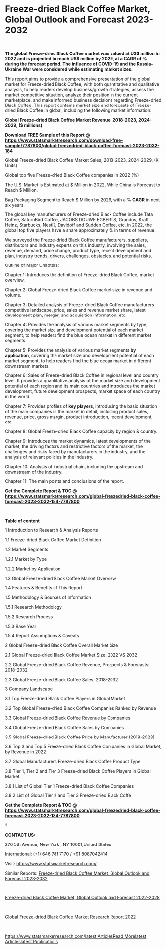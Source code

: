 <h1>Freeze-dried Black Coffee Market, Global Outlook and Forecast 2023-2032</h1><br/><p><strong>The global Freeze-dried Black Coffee market was valued at US$ million in 2022 and is projected to reach US$ million by 2029, at a <strong>CAGR</strong> of % during the forecast period. The influence of COVID-19 and the Russia-Ukraine War were considered while estimating market sizes.</strong></p>
 
 
 
 <p>This report aims to provide a comprehensive presentation of the global market for Freeze-dried Black Coffee, with both quantitative and qualitative analysis, to help readers develop business/growth strategies, assess the market competitive situation, analyze their position in the current marketplace, and make informed business decisions regarding Freeze-dried Black Coffee. This report contains market size and forecasts of Freeze-dried Black Coffee in global, including the following market information:</p>
 
 
 
 <p><strong>Global Freeze-dried Black Coffee Market Revenue, 2018-2023, 2024-2029, ($ millions)</strong></p>
 
 
 
 <p><strong>Download FREE Sample of this Report @ <a href="https://www.statsmarketresearch.com/download-free-sample/7787800/global-freezedried-black-coffee-forecast-2023-2032-184">https://www.statsmarketresearch.com/download-free-sample/7787800/global-freezedried-black-coffee-forecast-2023-2032-184</a></strong></p>
 
 
 
 <p>Global Freeze-dried Black Coffee Market Sales, 2018-2023, 2024-2029, (K Units)</p>
 
 
 
 <p>Global top five Freeze-dried Black Coffee companies in 2022 (%)</p>
 
 
 
 <p>The U.S. Market is Estimated at $ Million in 2022, While China is Forecast to Reach $ Million.</p>
 
 
 
 <p>Bag Packaging Segment to Reach $ Million by 2029, with a % <strong>CAGR</strong> in next six years.</p>
 
 
 
 <p>The global key manufacturers of Freeze-dried Black Coffee include Tata Coffee, SaturnBird Coffee, JACOBS DOUWE EGBERTS, Grandos, Kraft Heinz, Starbucks, Nestl?, Davidoff and Sudden Coffee, etc. in 2022, the global top five players have a share approximately % in terms of revenue.</p>
 
 
 
 <p>We surveyed the Freeze-dried Black Coffee manufacturers, suppliers, distributors and industry experts on this industry, involving the sales, revenue, demand, price change, product type, recent development and plan, industry trends, drivers, challenges, obstacles, and potential risks.</p>
 
 
 
 <p>Outline of Major Chapters:</p>
 
 
 
 <p>Chapter 1: Introduces the definition of Freeze-dried Black Coffee, market overview.</p>
 
 
 
 <p>Chapter 2: Global Freeze-dried Black Coffee market size in revenue and volume.</p>
 
 
 
 <p>Chapter 3: Detailed analysis of Freeze-dried Black Coffee manufacturers competitive landscape, price, sales and revenue market share, latest development plan, merger, and acquisition information, etc.</p>
 
 
 
 <p>Chapter 4: Provides the analysis of various market segments by type, covering the market size and development potential of each market segment, to help readers find the blue ocean market in different market segments.</p>
 
 
 
 <p>Chapter 5: Provides the analysis of various market segments <strong>by application</strong>, covering the market size and development potential of each market segment, to help readers find the blue ocean market in different downstream markets.</p>
 
 
 
 <p>Chapter 6: Sales of Freeze-dried Black Coffee in regional level and country level. It provides a quantitative analysis of the market size and development potential of each region and its main countries and introduces the market development, future development prospects, market space of each country in the world.</p>
 
 
 
 <p>Chapter 7: Provides profiles of <strong>key players</strong>, introducing the basic situation of the main companies in the market in detail, including product sales, revenue, price, gross margin, product introduction, recent development, etc.</p>
 
 
 
 <p>Chapter 8: Global Freeze-dried Black Coffee capacity by region & country.</p>
 
 
 
 <p>Chapter 9: Introduces the market dynamics, latest developments of the market, the driving factors and restrictive factors of the market, the challenges and risks faced by manufacturers in the industry, and the analysis of relevant policies in the industry.</p>
 
 
 
 <p>Chapter 10: Analysis of industrial chain, including the upstream and downstream of the industry.</p>
 
 
 
 <p>Chapter 11: The main points and conclusions of the report.</p>
 
 
 
 <div><b>Get the Complete Report & TOC @ <a href="https://www.statsmarketresearch.com/global-freezedried-black-coffee-forecast-2023-2032-184-7787800">https://www.statsmarketresearch.com/global-freezedried-black-coffee-forecast-2023-2032-184-7787800</a></b></div>
 
 
 
 <p><br />
 
 <b>Table of content</b></p>
 
 
 
 <p>1 Introduction to Research & Analysis Reports<br />
 
 1.1 Freeze-dried Black Coffee Market Definition<br />
 
 1.2 Market Segments<br />
 
 1.2.1 Market by Type<br />
 
 1.2.2 Market by Application<br />
 
 1.3 Global Freeze-dried Black Coffee Market Overview<br />
 
 1.4 Features & Benefits of This Report<br />
 
 1.5 Methodology & Sources of Information<br />
 
 1.5.1 Research Methodology<br />
 
 1.5.2 Research Process<br />
 
 1.5.3 Base Year<br />
 
 1.5.4 Report Assumptions & Caveats<br />
 
 2 Global Freeze-dried Black Coffee Overall Market Size<br />
 
 2.1 Global Freeze-dried Black Coffee Market Size: 2022 VS 2032<br />
 
 2.2 Global Freeze-dried Black Coffee Revenue, Prospects & Forecasts: 2018-2032<br />
 
 2.3 Global Freeze-dried Black Coffee Sales: 2018-2032<br />
 
 3 Company Landscape<br />
 
 3.1 Top Freeze-dried Black Coffee Players in Global Market<br />
 
 3.2 Top Global Freeze-dried Black Coffee Companies Ranked by Revenue<br />
 
 3.3 Global Freeze-dried Black Coffee Revenue by Companies<br />
 
 3.4 Global Freeze-dried Black Coffee Sales by Companies<br />
 
 3.5 Global Freeze-dried Black Coffee Price by Manufacturer (2018-2023)<br />
 
 3.6 Top 3 and Top 5 Freeze-dried Black Coffee Companies in Global Market, by Revenue in 2022<br />
 
 3.7 Global Manufacturers Freeze-dried Black Coffee Product Type<br />
 
 3.8 Tier 1, Tier 2 and Tier 3 Freeze-dried Black Coffee Players in Global Market<br />
 
 3.8.1 List of Global Tier 1 Freeze-dried Black Coffee Companies<br />
 
 3.8.2 List of Global Tier 2 and Tier 3 Freeze-dried Black Coffe</p>
 
 
 
 <div><b>Get the Complete Report & TOC @ <a href="https://www.statsmarketresearch.com/global-freezedried-black-coffee-forecast-2023-2032-184-7787800">https://www.statsmarketresearch.com/global-freezedried-black-coffee-forecast-2023-2032-184-7787800</a></b></div>
 
 
 
 <p>? </p>
 
 
 
 <p><b>CONTACT US:</b><br />
 
 276 5th Avenue, New York , NY 10001,United States<br />
 
 International: (+1) 646 781 7170 / +91 8087042414<br />
 
 Visit: <a href="https://www.statsmarketresearch.com/">https://www.statsmarketresearch.com/</a><br />
 
 Similar Reports: <a href="https://www.statsmarketresearch.com/global-freezedried-black-coffee-forecast-2023-2032-184-7787800">Freeze-dried Black Coffee Market, Global Outlook and Forecast 2023-2032</a><br />
 
 <br />
 
 <a href="https://www.statsmarketresearch.com/global-freezedried-black-coffee-forecast-2023-2032-184-7787800">Freeze-dried Black Coffee Market, Global Outlook and Forecast 2022-2028</a><br />
 
 <br />
 
 <a href="https://www.statsmarketresearch.com/global-freezedried-black-coffee-forecast-2023-2032-184-7787800">Global Freeze-dried Black Coffee Market Research Report 2022</a><br />
 
 <br />
 
 <a href="https://gyeongbokgung.com">https://www.statsmarketresearch.com/</a><a href="https://hallyeomaritime.com">latest Articles</a><a href="https://jingwansa.com">Read More</a><a href="https://nguoiviet.jp/">latest Articles</a><a href="https://www.intelmarketresearch.com/">latest Publications</a></p>